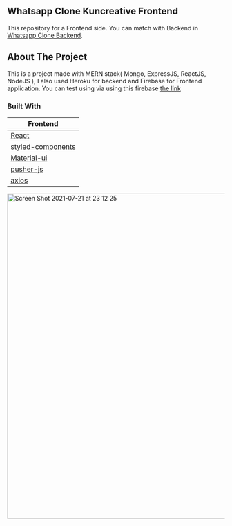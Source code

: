 ## Whatsapp Clone Kuncreative Frontend

This repository for a Frontend side.
You can match with Backend in [Whatsapp Clone Backend](https://github.com/k-cicek/WhatAppClone-Backend).


## About The Project

This is a project made with MERN stack( Mongo, ExpressJS, ReactJS, NodeJS ), I also used Heroku for backend and Firebase for Frontend application.
You can test using via using this firebase [the link](https://lnkd.in/dKk3etp )


### Built With  

|                   Frontend                         |       
|----------------------------------------------------|
|        [React](https://reactjs.org/)               |     
|[styled-components](https://styled-components.com/) |              
|     [Material-ui](https://material-ui.com/)        |                             
|      [pusher-js](https://pusher.com/)              |           
|      [axios](https://github.com/axios/axios)       |             



<img width="755" alt="Screen Shot 2021-07-21 at 23 12 25" src="https://user-images.githubusercontent.com/79858870/126946046-55a92ef3-e7a5-497a-81fa-5d7472693e51.png">
